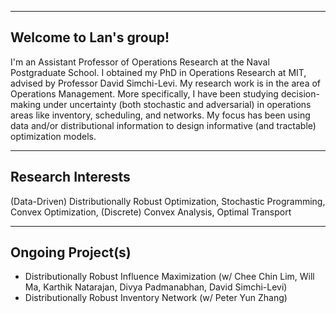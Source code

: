 
------
Welcome to Lan's group! 
------

I'm an Assistant Professor of Operations Research at the Naval Postgraduate School. I obtained my PhD in Operations Research at MIT, advised by Professor David Simchi-Levi. My research work is in the area of Operations Management.  More specifically, I have been studying decision-making under uncertainty (both stochastic and adversarial) in operations areas like inventory, scheduling, and networks. My focus has been using data and/or distributional information to design informative (and tractable) optimization models.


------
Research Interests
------
(Data-Driven) Distributionally Robust Optimization, Stochastic Programming, Convex Optimization, (Discrete) Convex Analysis, Optimal Transport


------
Ongoing Project(s)
------
* Distributionally Robust Influence Maximization (w/ Chee Chin Lim, Will Ma, Karthik Natarajan, Divya Padmanabhan, David Simchi-Levi)
* Distributionally Robust Inventory Network (w/ Peter Yun Zhang) 
